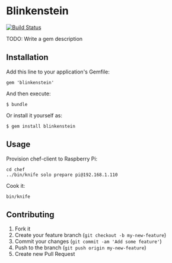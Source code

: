 # Blinkenstein

[![Build Status](https://travis-ci.org/BugRoger/blinkenstein.png)](https://travis-ci.org/BugRoger/blinkenstein)

TODO: Write a gem description

## Installation

Add this line to your application's Gemfile:

    gem 'blinkenstein'

And then execute:

    $ bundle

Or install it yourself as:

    $ gem install blinkenstein

## Usage

Provision chef-client to Raspberry Pi:

    cd chef
    ../bin/knife solo prepare pi@192.168.1.110

Cook it:

    bin/knife 


## Contributing

1. Fork it
2. Create your feature branch (`git checkout -b my-new-feature`)
3. Commit your changes (`git commit -am 'Add some feature'`)
4. Push to the branch (`git push origin my-new-feature`)
5. Create new Pull Request
